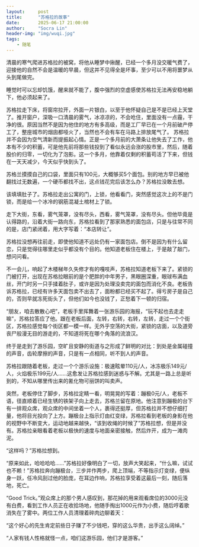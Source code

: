 ```yaml
---
layout:     post
title:      "苏格拉的故事"
date:       2025-06-17 21:00:00
author:     "Socra Lin"
header-img: "img/wuqi.jpg"
tags:
    - 随笔
---
```


清晨的寒气爬进苏格拉的被窝，将他从睡梦中揪醒，已经一个多月没交暖气费了，迎接他的自然不会是温暖的早晨，但这并不见得全是坏事，至少可以不用将噩梦从头到尾做完。

睡觉时可以忘却饥饿，醒来就不能了，腹中强烈的空虚感使苏格拉无法再安稳地躺下，他必须起来了。

苏格拉走下床，将窗帘拉开，外面一片银白，以至于他怀疑自己是不是已经上天堂了。推开窗户，深吸一口清晨的雾气，冰凉凉的，不会呛住，里面没有一点霾，干净的很。原因当然不是因为他住的地方有多高级，而是工厂早已在一个月前破产停工了，整座城市的烟囱都哑火了，当然也不会有车在马路上排放尾气了。
苏格拉并不会因为空气清新而提振起心情。正是一个多月前的大萧条让他失去了工作，他本有不少的积蓄，可是他先前将那些钱投到了看似永远会涨的股市里，然后，随着股价的归零，一切化为了泡影。这一个多月，他靠着仅剩的积蓄苟活了下来，但钱在一天天减少，今天似乎快到头了。

苏格兰摸摸自己的口袋，里面只有100元，大概够买5个面包。别的地方早已被他翻找过无数遍，一个硬币都找不出，这点钱花完后该怎么办？苏格拉没敢去想。

该填填肚子了。苏格拉走出公寓的门，上锁，他看看门，突然感觉这次上的不是门锁，而是给一个冰冷的钢筋混凝土棺材上了锁。

走下大街，东看，雾气笼罩，没有尽头，西看，雾气笼罩，没有尽头。但他毕竟是认得路的，沿着大街一路向东，苏格拉看到了那家熟悉的面包店，只是与往常不同的是，店门紧闭着，用大字写着：“本店转让”。

苏格拉没想再往前走，即使他知道不远处仍有一家面包店。倒不是因为有什么留恋，只是觉得往哪里走似乎都没有个目的。他知道老板住在楼上，于是敲了敲门，想问问看。

不一会儿，响起了木楼梯年久失修才有的嘎吱声，苏格拉知道老板下来了。紧锁的门被打开，出现在苏格拉眼前的是个肥胖的中年男子，黑眼圈深重，眼球布满血丝，开门时另一只手揉着肚子，或许是因为处理没卖完的面包而消化不良。老板告诉苏格拉，已经有许多天面包卖不出去了，面粉都已经买不起了。得亏房子是自己的，否则早就冻死街头了，但他们如今也没钱了，正愁着下一顿的归宿。

“朋友，咱去散散心吧”，老板手里挥舞着一张游乐园的海报，“玩不起也去走走嘛”，苏格拉答应了他。跟在老板后面，左转，右转，右转，左转，走过一个个街区，苏格拉感觉每个街区都一模一样。无外乎空荡的大街，紧锁的店面，以及道旁丧尸般漫无目的游走的，不知道将死在哪个角落的流浪汉。

终于是走到了游乐园，空旷且安静的街道与之形成了鲜明的对比：到处是金属碰撞的声音，齿轮摩擦的声音，只是有一点相同，听不到人的声音。

苏格拉跟随着老板，走过一个个游乐设施：极速眩晕110元/人，冰冻极乐149元/人，火焰极乐199元/人……这愈发让苏格拉感到迷惑与不解。尤其是一路上总是听到的，不知从哪里传出来的氰化物可丽饼的叫卖声。

突然，老板停住了脚步，苏格拉定睛一看，明晃晃的写着：蹦极0元/人，老板不语，径直顺着已经生锈的铁架子向上走去，苏格兰留在原地。他注意到蹦极的台下有一排观众席，观众席的中间坐着一个人，裹得还挺厚，但苏格拉并不想仔细打量，他将目光投向了上方。蹦极台上指示灯由红变绿，苏格拉看到老板的身影在他的视野中不断变大，运动地越来越快，“该到收绳的时候了”苏格拉想，但是并没有。苏格拉亲眼看着老板以极快的速度与地面亲密接触，然后炸开，成为一滩肉泥。

“这样吗？”苏格拉想到。

“原来如此，哈哈哈哈……”苏格拉好像明白了一切，放声大笑起来，“什么嘛，试试也不赖！”苏格拉奔向蹦极台，三步并作两步，爬上顶端，不等指示灯变绿，便纵身一跃，任冷风刮过他的脸庞，在耳边作响，苏格拉享受着这最后一刻，随后落地，死亡。

“Good Trick。”观众席上的那个男人感叹到，那花掉的用来观看席位的3000元没有白费，看到工作人员正在收拾场地，他随手掏出1000元作为小费，随后哼着歌消失在了雾中。两位工作人员清理着碎肉边聊着天：

“这个好心的先生肯定前些日子赚了不少钱吧，穿的这么华贵，出手这么阔绰。”

“人家有钱人性格就怪一点，咱们这游乐园，他们才是游客。”
